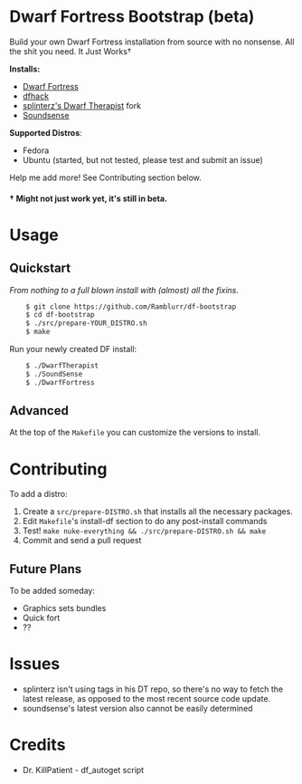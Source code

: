 # Dwarf Fortress Bootstrap (beta)

Build your own Dwarf Fortress installation from source with no nonsense. All the shit you need. It Just Works†

**Installs:**

* [Dwarf Fortress](http://www.bay12games.com/dwarves/)
* [dfhack](https://github.com/peterix/dfhack)
* [splinterz's Dwarf Therapist](https://code.google.com/r/splintermind-attributes/) fork
* [Soundsense](http://df.zweistein.cz/soundsense/)

**Supported Distros**:

* Fedora
* Ubuntu (started, but not tested, please test and submit an issue)

Help me add more! See Contributing section below.

    
#### **†** Might not just work yet, it's still in beta.

# Usage 

## Quickstart

*From nothing to a full blown install with (almost) all the fixins*.

```bash
    $ git clone https://github.com/Ramblurr/df-bootstrap
    $ cd df-bootstrap
    $ ./src/prepare-YOUR_DISTRO.sh
    $ make
```

Run your newly created DF install:
```bash
    $ ./DwarfTherapist
    $ ./SoundSense
    $ ./DwarfFortress
```

## Advanced

At the top of the `Makefile` you can customize the versions to install.

# Contributing

To add a distro:

1. Create a `src/prepare-DISTRO.sh` that installs all the necessary packages.
2. Edit `Makefile`'s install-df section to do any post-install commands
3. Test! `make nuke-everything && ./src/prepare-DISTRO.sh && make`
4. Commit and send a pull request


## Future Plans

To be added someday:

* Graphics sets bundles 
* Quick fort
* ??

# Issues

* splinterz isn't using tags in his DT repo, so there's no way to fetch the latest
release, as opposed to the most recent source code update.
* soundsense's latest version also cannot be easily determined

# Credits

* Dr. KillPatient - df_autoget script

